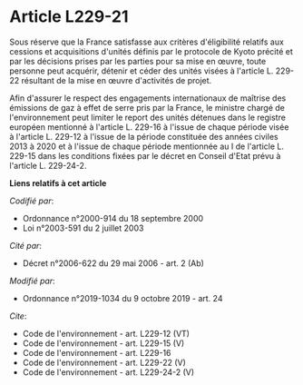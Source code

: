 # Article L229-21

Sous réserve que la France satisfasse aux critères d'éligibilité relatifs aux cessions et acquisitions d'unités définis par
le protocole de Kyoto précité et par les décisions prises par les parties pour sa mise en œuvre, toute personne peut
acquérir, détenir et céder des unités visées à l'article L. 229-22 résultant de la mise en œuvre d'activités de projet.

Afin d'assurer le respect des engagements internationaux de maîtrise des émissions de gaz à effet de serre pris par la
France, le ministre chargé de l'environnement peut limiter le report des unités détenues dans le registre européen mentionné
à l'article L. 229-16 à l'issue de chaque période visée à l'article L. 229-12 à l'issue de la période constituée des années
civiles 2013 à 2020 et à l'issue de chaque période mentionnée au I de l'article L. 229-15 dans les conditions fixées par le
décret en Conseil d'Etat prévu à l'article L. 229-24-2.

**Liens relatifs à cet article**

_Codifié par_:

  - Ordonnance n°2000-914 du 18 septembre 2000
  - Loi n°2003-591 du 2 juillet 2003

_Cité par_:

  - Décret n°2006-622 du 29 mai 2006 - art. 2 (Ab)

_Modifié par_:

  - Ordonnance n°2019-1034 du 9 octobre 2019 - art. 24

_Cite_:

  - Code de l'environnement - art. L229-12 (VT)
  - Code de l'environnement - art. L229-15 (V)
  - Code de l'environnement - art. L229-16
  - Code de l'environnement - art. L229-22 (V)
  - Code de l'environnement - art. L229-24-2 (V)
